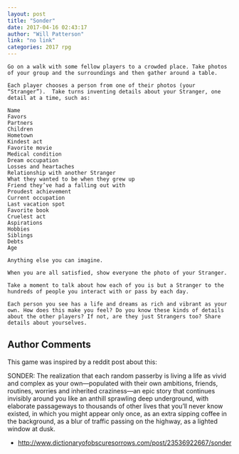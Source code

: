 ```yaml
---
layout: post
title: "Sonder"
date: 2017-04-16 02:43:17
author: "Will Patterson"
link: "no link"
categories: 2017 rpg
---
```

```
Go on a walk with some fellow players to a crowded place. Take photos of your group and the surroundings and then gather around a table.

Each player chooses a person from one of their photos (your “Stranger”).  Take turns inventing details about your Stranger, one detail at a time, such as:

Name
Favors
Partners
Children
Hometown
Kindest act
Favorite movie
Medical condition
Dream occupation
Losses and heartaches
Relationship with another Stranger
What they wanted to be when they grew up
Friend they’ve had a falling out with
Proudest achievement
Current occupation
Last vacation spot
Favorite book
Cruelest act
Aspirations
Hobbies
Siblings
Debts
Age

Anything else you can imagine.

When you are all satisfied, show everyone the photo of your Stranger.

Take a moment to talk about how each of you is but a Stranger to the hundreds of people you interact with or pass by each day.

Each person you see has a life and dreams as rich and vibrant as your own. How does this make you feel? Do you know these kinds of details about the other players? If not, are they just Strangers too? Share details about yourselves.
```
## Author Comments 

This game was inspired by a reddit post about this:

SONDER: The realization that each random passerby is living a life as vivid and complex as your own—populated with their own ambitions, friends, routines, worries and inherited craziness—an epic story that continues invisibly around you like an anthill sprawling deep underground, with elaborate passageways to thousands of other lives that you’ll never know existed, in which you might appear only once, as an extra sipping coffee in the background, as a blur of traffic passing on the highway, as a lighted window at dusk.

- http://www.dictionaryofobscuresorrows.com/post/23536922667/sonder
